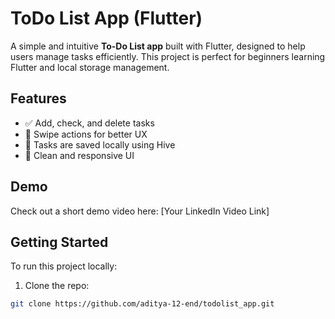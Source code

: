 # ToDo List App (Flutter)

A simple and intuitive **To-Do List app** built with Flutter, designed to help users manage tasks efficiently. This project is perfect for beginners learning Flutter and local storage management.

## Features

- ✅ Add, check, and delete tasks  
- 📌 Swipe actions for better UX  
- 💾 Tasks are saved locally using Hive  
- 🎨 Clean and responsive UI  

## Demo

Check out a short demo video here: [Your LinkedIn Video Link]  

## Getting Started

To run this project locally:

1. Clone the repo:
```bash
git clone https://github.com/aditya-12-end/todolist_app.git   

